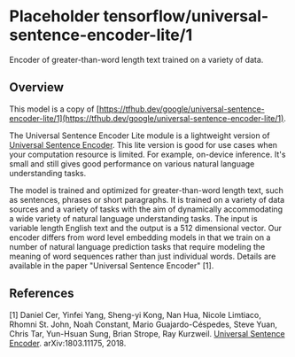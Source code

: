 # Placeholder tensorflow/universal-sentence-encoder-lite/1
Encoder of greater-than-word length text trained on a variety of data.

<!-- module-type: text-embedding -->
<!-- network-architecture: DAN -->
<!-- language: en -->

## Overview

This model is a copy of [https://tfhub.dev/google/universal-sentence-encoder-lite/1](https://tfhub.dev/google/universal-sentence-encoder-lite/1).

The Universal Sentence Encoder Lite module is a lightweight version of
[Universal Sentence Encoder](https://tfhub.dev/google/universal-sentence-encoder/1).
This lite version is good for use cases when your computation resource is
limited. For example, on-device inference. It's small and still gives good
performance on various natural language understanding tasks.

The model is trained and optimized for greater-than-word length text, such as
sentences, phrases or short paragraphs. It is trained on a variety of data
sources and a variety of tasks with the aim of dynamically accommodating a wide
variety of natural language understanding tasks. The input is variable length
English text and the output is a 512 dimensional vector. Our encoder differs
from word level embedding models in that we train on a number of natural
language prediction tasks that require modeling the meaning of word sequences
rather than just individual words. Details are available in the paper "Universal
Sentence Encoder" [1].

## References

[1] Daniel Cer, Yinfei Yang, Sheng-yi Kong, Nan Hua, Nicole Limtiaco,
Rhomni St. John, Noah Constant, Mario Guajardo-Céspedes, Steve Yuan, Chris Tar,
Yun-Hsuan Sung, Brian Strope, Ray Kurzweil. [Universal Sentence Encoder](https://arxiv.org/abs/1803.11175).
arXiv:1803.11175, 2018.
